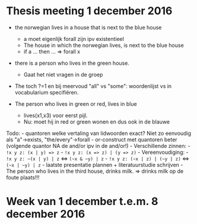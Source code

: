 # Thesis meeting 1 december 2016

- the norwegian lives in a house that is next to the blue house
    - a moet eigenlijk forall zijn ipv existentieel
    - The house in which the norwegian lives, is next to the blue house
    - if a ... then ... => forall x
      
- there is a person who lives in the green house.
    - Gaat het niet vragen in de groep
- The toch ?=1 en bij meervoud "all" vs "some": woordenlijst vs in vocabularium specifiëren.
- The person who lives in green or red, lives in blue
    - lives(x1,x3) voor eerst pijl.
    - Nu: moet hij in red or green wonen en dus ook in de blauwe
    
Todo:
    - quantoren welke vertaling van lidwoorden exact? Niet zo eenvoudig als "a"->exists, "the/every"->forall
    - or-construct met quantoren beter (volgende quantor NA de and/or ipv in de and/or!)
        - Verschillende zinnen:
            - `!x y z: (x | y) => z`
            - `!x y z: (x => z) | (y => z)`
        - Vereenvoudiging:
            - `!x y z: ~(x | y) | z` <=> `(~x & ~y) | z`
            - `!x y z: (~x | z) | (~y | z)` <=> `(~x | ~y) | z`
    - laatste presentatie plannen + literatuurstudie schrijven
    - The person who lives in the third house, drinks milk. => drinks milk op de foute plaats!!!

# Week van 1 december t.e.m. 8 december 2016
